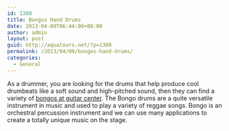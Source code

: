 ```yaml
---
id: 1308
title: Bongos Hand Drums
date: 2013-04-09T06:44:00+00:00
author: admin
layout: post
guid: http://aquatours.net/?p=1308
permalink: /2013/04/09/bongos-hand-drums/
categories:
  - General
---
```

As a drummer, you are looking for the drums that help produce cool drumbeats like a soft sound and high-pitched sound, then they can find a variety of [bongos at guitar center](http://www.guitarcenter.com/Bongos-Hand-Drums.gc). The Bongo drums are a quite versatile instrument in music and used to play a variety of reggae songs. Bongo is an orchestral percussion instrument and we can use many applications to create a totally unique music on the stage.
